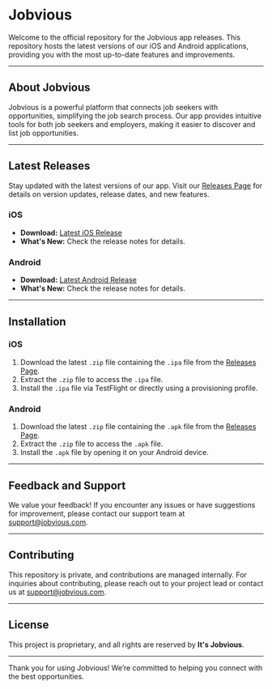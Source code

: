 # Jobvious

Welcome to the official repository for the Jobvious app releases. This repository hosts the latest versions of our iOS and Android applications, providing you with the most up-to-date features and improvements.

---

## About Jobvious

Jobvious is a powerful platform that connects job seekers with opportunities, simplifying the job search process. Our app provides intuitive tools for both job seekers and employers, making it easier to discover and list job opportunities.

---

## Latest Releases

Stay updated with the latest versions of our app. Visit our [Releases Page](https://github.com/Jobvious/app/releases) for details on version updates, release dates, and new features.

### iOS

- **Download:** [Latest iOS Release](https://github.com/Jobvious/app/releases)
- **What's New:** Check the release notes for details.

### Android

- **Download:** [Latest Android Release](https://github.com/Jobvious/app/releases)
- **What's New:** Check the release notes for details.

---

## Installation

### iOS

1. Download the latest `.zip` file containing the `.ipa` file from the [Releases Page](https://github.com/Jobvious/app/releases).
2. Extract the `.zip` file to access the `.ipa` file.
3. Install the `.ipa` file via TestFlight or directly using a provisioning profile.

### Android

1. Download the latest `.zip` file containing the `.apk` file from the [Releases Page](https://github.com/Jobvious/app/releases).
2. Extract the `.zip` file to access the `.apk` file.
3. Install the `.apk` file by opening it on your Android device.

---

## Feedback and Support

We value your feedback! If you encounter any issues or have suggestions for improvement, please contact our support team at [support@jobvious.com](mailto:support@jobvious.com).

---

## Contributing

This repository is private, and contributions are managed internally. For inquiries about contributing, please reach out to your project lead or contact us at [support@jobvious.com](mailto:support@jobvious.com).

---

## License

This project is proprietary, and all rights are reserved by **It's Jobvious**.

---

Thank you for using Jobvious! We’re committed to helping you connect with the best opportunities.

